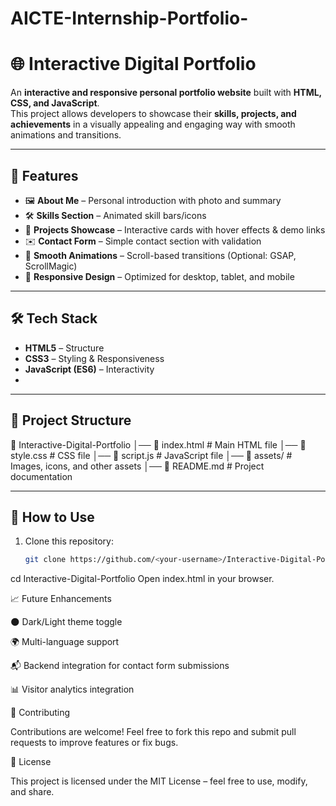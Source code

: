 # AICTE-Internship-Portfolio-

# 🌐 Interactive Digital Portfolio

An **interactive and responsive personal portfolio website** built with **HTML, CSS, and JavaScript**.  
This project allows developers to showcase their **skills, projects, and achievements** in a visually appealing and engaging way with smooth animations and transitions.

---

## 🚀 Features
- 🖼️ **About Me** – Personal introduction with photo and summary
- 🛠️ **Skills Section** – Animated skill bars/icons
- 📂 **Projects Showcase** – Interactive cards with hover effects & demo links
- ✉️ **Contact Form** – Simple contact section with validation
- 🎨 **Smooth Animations** – Scroll-based transitions (Optional: GSAP, ScrollMagic)
- 📱 **Responsive Design** – Optimized for desktop, tablet, and mobile

---

## 🛠️ Tech Stack
- **HTML5** – Structure
- **CSS3** – Styling & Responsiveness
- **JavaScript (ES6)** – Interactivity
- 

---

## 📂 Project Structure
📁 Interactive-Digital-Portfolio
 │── 📄 index.html # Main HTML file
 │── 📄 style.css # CSS file
 │── 📄 script.js # JavaScript file
 │── 📁 assets/ # Images, icons, and other assets
 │── 📄 README.md # Project documentation


---

## 🎯 How to Use
1. Clone this repository:
   ```bash
   git clone https://github.com/<your-username>/Interactive-Digital-Portfolio.git

cd Interactive-Digital-Portfolio
Open index.html in your browser.



📈 Future Enhancements

🌑 Dark/Light theme toggle

🌍 Multi-language support

📬 Backend integration for contact form submissions

📊 Visitor analytics integration

🤝 Contributing

Contributions are welcome! Feel free to fork this repo and submit pull requests to improve features or fix bugs.

📜 License

This project is licensed under the MIT License – feel free to use, modify, and share.
